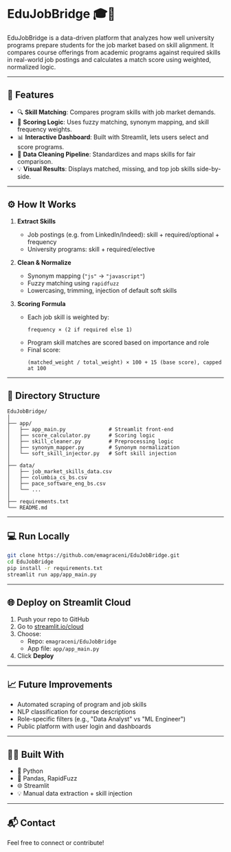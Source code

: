 # EduJobBridge 🎓💼

EduJobBridge is a data-driven platform that analyzes how well university programs prepare students for the job market based on skill alignment. It compares course offerings from academic programs against required skills in real-world job postings and calculates a match score using weighted, normalized logic.

---

## 🚀 Features

- 🔍 **Skill Matching**: Compares program skills with job market demands.
- 🧠 **Scoring Logic**: Uses fuzzy matching, synonym mapping, and skill frequency weights.
- 📊 **Interactive Dashboard**: Built with Streamlit, lets users select and score programs.
- 🧼 **Data Cleaning Pipeline**: Standardizes and maps skills for fair comparison.
- 💡 **Visual Results**: Displays matched, missing, and top job skills side-by-side.

---

## ⚙️ How It Works

1. **Extract Skills**
   - Job postings (e.g. from LinkedIn/Indeed): skill + required/optional + frequency
   - University programs: skill + required/elective

2. **Clean & Normalize**
   - Synonym mapping (`"js"` → `"javascript"`)
   - Fuzzy matching using `rapidfuzz`
   - Lowercasing, trimming, injection of default soft skills

3. **Scoring Formula**
   - Each job skill is weighted by:
     ```
     frequency × (2 if required else 1)
     ```
   - Program skill matches are scored based on importance and role
   - Final score:
     ```
     (matched_weight / total_weight) × 100 + 15 (base score), capped at 100
     ```

---

## 📂 Directory Structure

```
EduJobBridge/
│
├── app/
│   ├── app_main.py              # Streamlit front-end
│   ├── score_calculator.py      # Scoring logic
│   ├── skill_cleaner.py         # Preprocessing logic
│   ├── synonym_mapper.py        # Synonym normalization
│   └── soft_skill_injector.py   # Soft skill injection
│
├── data/
│   ├── job_market_skills_data.csv
│   ├── columbia_cs_bs.csv
│   ├── pace_software_eng_bs.csv
│   └── ...
│
├── requirements.txt
└── README.md
```

---

## 💻 Run Locally

```bash
git clone https://github.com/emagraceni/EduJobBridge.git
cd EduJobBridge
pip install -r requirements.txt
streamlit run app/app_main.py
```

---

## 🌐 Deploy on Streamlit Cloud

1. Push your repo to GitHub
2. Go to [streamlit.io/cloud](https://streamlit.io/cloud)
3. Choose:
   - Repo: `emagraceni/EduJobBridge`
   - App file: `app/app_main.py`
4. Click **Deploy**

---

## 📈 Future Improvements

- Automated scraping of program and job skills
- NLP classification for course descriptions
- Role-specific filters (e.g., "Data Analyst" vs "ML Engineer")
- Public platform with user login and dashboards

---

## 👩‍💻 Built With

- 🐍 Python
- 🧠 Pandas, RapidFuzz
- 🌐 Streamlit
- 💡 Manual data extraction + skill injection

---

## 📬 Contact

Feel free to connect or contribute!